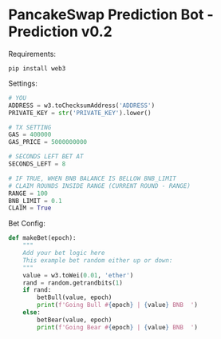 
# PancakeSwap Prediction Bot - Prediction v0.2


Requirements:

```
pip install web3
```

Settings:

```python
# YOU
ADDRESS = w3.toChecksumAddress('ADDRESS')
PRIVATE_KEY = str('PRIVATE_KEY').lower()

# TX SETTING
GAS = 400000
GAS_PRICE = 5000000000

# SECONDS LEFT BET AT
SECONDS_LEFT = 8

# IF TRUE, WHEN BNB BALANCE IS BELLOW BNB_LIMIT
# CLAIM ROUNDS INSIDE RANGE (CURRENT ROUND - RANGE)
RANGE = 100
BNB_LIMIT = 0.1
CLAIM = True
```

Bet Config:

```python
def makeBet(epoch):
    """
    Add your bet logic here
    This example bet random either up or down:
    """
    value = w3.toWei(0.01, 'ether')
    rand = random.getrandbits(1)
    if rand:
        betBull(value, epoch)
        print(f'Going Bull #{epoch} | {value} BNB  ')
    else:
        betBear(value, epoch)
        print(f'Going Bear #{epoch} | {value} BNB  ')
```





